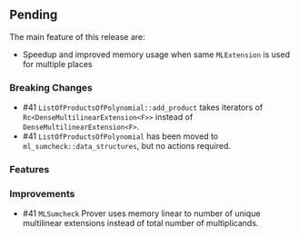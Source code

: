 ## Pending

The main feature of this release are: 

- Speedup and improved memory usage when same `MLExtension` is used for multiple places

### Breaking Changes

- #41 `ListOfProductsOfPolynomial::add_product` takes iterators of `Rc<DenseMultilinearExtension<F>>` instead of `DenseMultilinearExtension<F>`.
- #41 `ListOfProductsOfPolynomial` has been moved to `ml_sumcheck::data_structures`, but no actions required.
### Features


### Improvements

- #41 `MLSumcheck` Prover uses memory linear to number of unique multilinear extensions instead of total number of multiplicands.   
